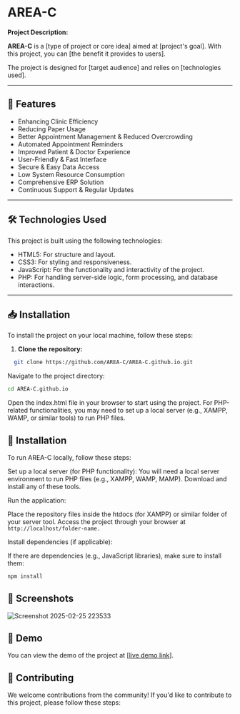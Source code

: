 # AREA-C

**Project Description:**

**AREA-C** is a [type of project or core idea] aimed at [project's goal]. With this project, you can [the benefit it provides to users].

The project is designed for [target audience] and relies on [technologies used].

---

## 🚀 Features

- Enhancing Clinic Efficiency
- Reducing Paper Usage
- Better Appointment Management & Reduced Overcrowding
- Automated Appointment Reminders
- Improved Patient & Doctor Experience
- User-Friendly & Fast Interface
- Secure & Easy Data Access
- Low System Resource Consumption
- Comprehensive ERP Solution
- Continuous Support & Regular Updates
---

## 🛠️ Technologies Used
  This project is built using the following technologies:

- HTML5: For structure and layout.
- CSS3: For styling and responsiveness.
- JavaScript: For the functionality and interactivity of the project.
- PHP: For handling server-side logic, form processing, and database interactions.


---

## 📥 Installation

To install the project on your local machine, follow these steps:

1. **Clone the repository:**

```bash
  git clone https://github.com/AREA-C/AREA-C.github.io.git
```
   Navigate to the project directory:
   ```bash
cd AREA-C.github.io
```

Open the index.html file in your browser to start using the project. For PHP-related functionalities, you may need to set up a local server (e.g., XAMPP, WAMP, or similar tools) to run PHP files.




## 🔧 Installation
To run AREA-C locally, follow these steps:

Set up a local server (for PHP functionality): You will need a local server environment to run PHP files (e.g., XAMPP, WAMP, MAMP). Download and install any of these tools.

Run the application:

Place the repository files inside the htdocs (for XAMPP) or similar folder of your server tool.
Access the project through your browser at ``http://localhost/folder-name.``

Install dependencies (if applicable):

If there are dependencies (e.g., JavaScript libraries), make sure to install them:
```bash
npm install
```

## 📸 Screenshots
![Screenshot 2025-02-25 223533](https://github.com/user-attachments/assets/151e16e7-d1ac-41d0-90f4-b3663f2af530)

## 🚀 Demo
You can view the demo of the project at [[live demo link](https://area-c.github.io/)].

## 🤝 Contributing
We welcome contributions from the community! If you'd like to contribute to this project, please follow these steps:








